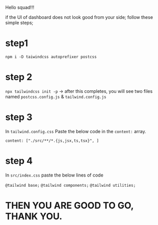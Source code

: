 Hello squad!!!

if the UI of dashboard does not look good from your side; follow these simple steps;

# step1
`npm i -D taiwindcss autoprefixer postcss`

# step 2
`npx tailwindcss init -p` -> after this completes, you will see two files named `postcss.config.js` & `tailwind.config.js`

# step 3
In `tailwind.config.css`
Paste the below code in the `content:` array.

`content: ["./src/**/*.{js,jsx,ts,tsx}", ]`

# step 4
In `src/index.css` paste the below lines of code

`@tailwind base;`
`@tailwind components;`
`@tailwind utilities;`

# THEN YOU ARE GOOD TO GO, THANK YOU.
